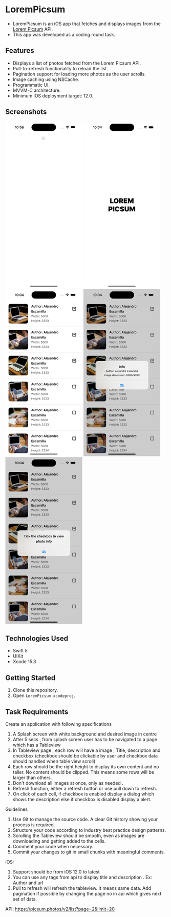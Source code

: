# LoremPicsum

- LoremPicsum is an iOS app that fetches and displays images from the [Lorem Picsum](https://picsum.photos) API.
- This app was developed as a coding round task.

## Features
- Displays a list of photos fetched from the Lorem Picsum API.
- Pull-to-refresh functionality to reload the list.
- Pagination support for loading more photos as the user scrolls.
- Image caching using NSCache.
- Programmatic UI.
- MVVM-C architecture.
- Minimum iOS deployment target: 12.0.

## Screenshots

<img src="screenshots/screen-record.gif" width="240"> <img src="screenshots/screenshot-launch-screen.png" width="240">
<img src="screenshots/screenshot-photos-list.png" width="240"> <img src="screenshots/screenshot-alert-1.png" width="240"> 
<img src="screenshots/screenshot-alert-2.png" width="240"> 

## Technologies Used
- Swift 5
- UIKit
- Xcode 15.3

## Getting Started
1. Clone this repository.
2. Open `LoremPicsum.xcodeproj`.

## Task Requirements
Create an application with following specifications
1. A Splash screen with white background and desired image in centre
2. After 5 secs , from splash screen user has to be navigated to a page which has a Tableview
3. In Tableview page , each row will have a image , Title, description and checkbox (checkbox should be clickable by user and checkbox data should handled when table view scroll)
4. Each row should be the right height to display its own content and no taller. No content should be clipped. This means some rows will be larger than others.
5. Don't download all images at once, only as needed .
6. Refresh function, either a refresh button or use pull down to refresh. 
7. On click of each cell, if checkbox is enabled display a dialog which shows the description else if checkbox is disabled display a alert.
 
Guidelines
1. Use Git to manage the source code. A clear Git history showing your process is required.
2. Structure your code according to industry best practice design patterns.
3. Scrolling the Tableview should be smooth, even as images are downloading and getting added to the cells.
4. Comment your code when necessary.
5. Commit your changes to git in small chunks with meaningful comments.
 
iOS:
1. Support should be from iOS 12.0 to latest
2. You can use any tags from api to display title and description . Ex: Author and url
3. Pull to refresh will refresh the tableview. It means same data. Add pagination if possible by changing the page no in api which gives next set of data.
 
API:
https://picsum.photos/v2/list?page=2&limit=20
